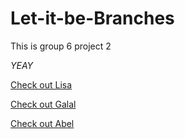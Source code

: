 # Let-it-be-Branches

This is group 6 project 2

_YEAY_

[Check out Lisa](./Lisa.md)

[Check out Galal](./Galal.md)

[Check out Abel](./Abel.md)

